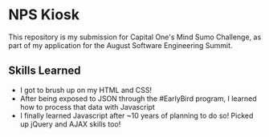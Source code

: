 # NPS Kiosk
This repository is my submission for Capital One's Mind Sumo Challenge, as part of my application for the August Software Engineering Summit.

## Skills Learned
* I got to brush up on my HTML and CSS!
* After being exposed to JSON through the #EarlyBird program, I learned how to process that data with Javascript
* I finally learned Javascript after ~10 years of planning to do so! Picked up jQuery and AJAX skills too!
